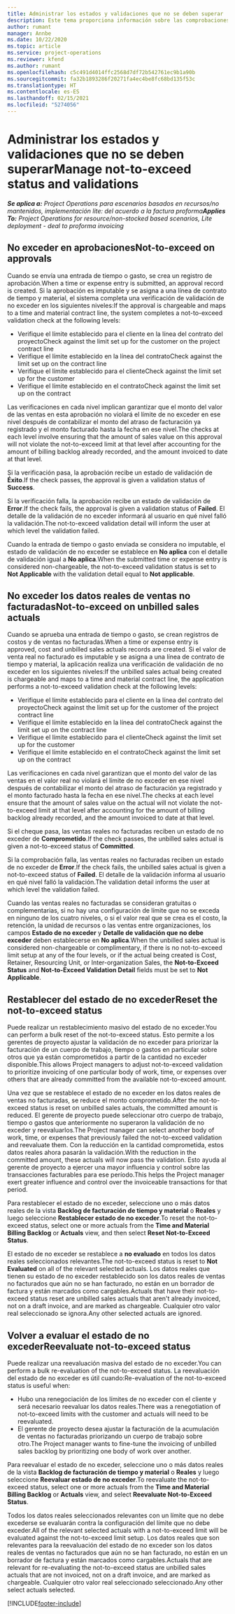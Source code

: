 ```yaml
---
title: Administrar los estados y validaciones que no se deben superar
description: Este tema proporciona información sobre las comprobaciones de límite que no deben superarse realizadas en Project Operations.
author: rumant
manager: Annbe
ms.date: 10/22/2020
ms.topic: article
ms.service: project-operations
ms.reviewer: kfend
ms.author: rumant
ms.openlocfilehash: c5c491d4014ffc2568d7df72b542761ec9b1a90b
ms.sourcegitcommit: fa32b1893286f20271fa4ec4be8fc68bd135f53c
ms.translationtype: HT
ms.contentlocale: es-ES
ms.lasthandoff: 02/15/2021
ms.locfileid: "5274056"
---
```

# <a name="manage-not-to-exceed-status-and-validations"></a><span data-ttu-id="b8271-103">Administrar los estados y validaciones que no se deben superar</span><span class="sxs-lookup"><span data-stu-id="b8271-103">Manage not-to-exceed status and validations</span></span> 

<span data-ttu-id="b8271-104">_**Se aplica a:** Project Operations para escenarios basados en recursos/no mantenidos, implementación lite: del acuerdo a la factura proforma_</span><span class="sxs-lookup"><span data-stu-id="b8271-104">_**Applies To:** Project Operations for resource/non-stocked based scenarios, Lite deployment - deal to proforma invoicing_</span></span>

## <a name="not-to-exceed-on-approvals"></a><span data-ttu-id="b8271-105">No exceder en aprobaciones</span><span class="sxs-lookup"><span data-stu-id="b8271-105">Not-to-exceed on approvals</span></span>

<span data-ttu-id="b8271-106">Cuando se envía una entrada de tiempo o gasto, se crea un registro de aprobación.</span><span class="sxs-lookup"><span data-stu-id="b8271-106">When a time or expense entry is submitted, an approval record is created.</span></span> <span data-ttu-id="b8271-107">Si la aprobación es imputable y se asigna a una línea de contrato de tiempo y material, el sistema completa una verificación de validación de no exceder en los siguientes niveles:</span><span class="sxs-lookup"><span data-stu-id="b8271-107">If the approval is chargeable and maps to a time and material contract line, the system completes a not-to-exceed validation check at the following levels:</span></span>

  - <span data-ttu-id="b8271-108">Verifique el límite establecido para el cliente en la línea del contrato del proyecto</span><span class="sxs-lookup"><span data-stu-id="b8271-108">Check against the limit set up for the customer on the project contract line</span></span>
  - <span data-ttu-id="b8271-109">Verifique el límite establecido en la línea del contrato</span><span class="sxs-lookup"><span data-stu-id="b8271-109">Check against the limit set up on the contract line</span></span>
  - <span data-ttu-id="b8271-110">Verifique el límite establecido para el cliente</span><span class="sxs-lookup"><span data-stu-id="b8271-110">Check against the limit set up for the customer</span></span>
  - <span data-ttu-id="b8271-111">Verifique el límite establecido en el contrato</span><span class="sxs-lookup"><span data-stu-id="b8271-111">Check against the limit set up on the contract</span></span>

<span data-ttu-id="b8271-112">Las verificaciones en cada nivel implican garantizar que el monto del valor de las ventas en esta aprobación no violará el límite de no exceder en ese nivel después de contabilizar el monto del atraso de facturación ya registrado y el monto facturado hasta la fecha en ese nivel.</span><span class="sxs-lookup"><span data-stu-id="b8271-112">The checks at each level involve ensuring that the amount of sales value on this approval will not violate the not-to-exceed limit at that level after accounting for the amount of billing backlog already recorded, and the amount invoiced to date at that level.</span></span>

<span data-ttu-id="b8271-113">Si la verificación pasa, la aprobación recibe un estado de validación de **Éxito**.</span><span class="sxs-lookup"><span data-stu-id="b8271-113">If the check passes, the approval is given a validation status of **Success**.</span></span>

<span data-ttu-id="b8271-114">Si la verificación falla, la aprobación recibe un estado de validación de **Error**.</span><span class="sxs-lookup"><span data-stu-id="b8271-114">If the check fails, the approval is given a validation status of **Failed**.</span></span> <span data-ttu-id="b8271-115">El detalle de la validación de no exceder informará al usuario en qué nivel falló la validación.</span><span class="sxs-lookup"><span data-stu-id="b8271-115">The not-to-exceed validation detail will inform the user at which level the validation failed.</span></span>

<span data-ttu-id="b8271-116">Cuando la entrada de tiempo o gasto enviada se considera no imputable, el estado de validación de no exceder se establece en **No aplica** con el detalle de validación igual a **No aplica**.</span><span class="sxs-lookup"><span data-stu-id="b8271-116">When the submitted time or expense entry is considered non-chargeable, the not-to-exceed validation status is set to **Not Applicable** with the validation detail equal to **Not applicable**.</span></span>

## <a name="not-to-exceed-on-unbilled-sales-actuals"></a><span data-ttu-id="b8271-117">No exceder los datos reales de ventas no facturadas</span><span class="sxs-lookup"><span data-stu-id="b8271-117">Not-to-exceed on unbilled sales actuals</span></span>

<span data-ttu-id="b8271-118">Cuando se aprueba una entrada de tiempo o gasto, se crean registros de costos y de ventas no facturadas.</span><span class="sxs-lookup"><span data-stu-id="b8271-118">When a time or expense entry is approved, cost and unbilled sales actuals records are created.</span></span> <span data-ttu-id="b8271-119">Si el valor de venta real no facturado es imputable y se asigna a una línea de contrato de tiempo y material, la aplicación realiza una verificación de validación de no exceder en los siguientes niveles:</span><span class="sxs-lookup"><span data-stu-id="b8271-119">If the unbilled sales actual being created is chargeable and maps to a time and material contract line, the application performs a not-to-exceed validation check at the following levels:</span></span>

  - <span data-ttu-id="b8271-120">Verifique el límite establecido para el cliente en la línea del contrato del proyecto</span><span class="sxs-lookup"><span data-stu-id="b8271-120">Check against the limit set up for the customer of the project contract line</span></span>
  - <span data-ttu-id="b8271-121">Verifique el límite establecido en la línea del contrato</span><span class="sxs-lookup"><span data-stu-id="b8271-121">Check against the limit set up on the contract line</span></span>
  - <span data-ttu-id="b8271-122">Verifique el límite establecido para el cliente</span><span class="sxs-lookup"><span data-stu-id="b8271-122">Check against the limit set up for the customer</span></span>
  - <span data-ttu-id="b8271-123">Verifique el límite establecido en el contrato</span><span class="sxs-lookup"><span data-stu-id="b8271-123">Check against the limit set up on the contract</span></span>

<span data-ttu-id="b8271-124">Las verificaciones en cada nivel garantizan que el monto del valor de las ventas en el valor real no violará el límite de no exceder en ese nivel después de contabilizar el monto del atraso de facturación ya registrado y el monto facturado hasta la fecha en ese nivel.</span><span class="sxs-lookup"><span data-stu-id="b8271-124">The checks at each level ensure that the amount of sales value on the actual will not violate the not-to-exceed limit at that level after accounting for the amount of billing backlog already recorded, and the amount invoiced to date at that level.</span></span>

<span data-ttu-id="b8271-125">Si el cheque pasa, las ventas reales no facturadas reciben un estado de no exceder de **Comprometido**.</span><span class="sxs-lookup"><span data-stu-id="b8271-125">If the check passes, the unbilled sales actual is given a not-to-exceed status of **Committed**.</span></span>

<span data-ttu-id="b8271-126">Si la comprobación falla, las ventas reales no facturadas reciben un estado de no exceder de **Error**.</span><span class="sxs-lookup"><span data-stu-id="b8271-126">If the check fails, the unbilled sales actual is given a not-to-exceed status of **Failed**.</span></span> <span data-ttu-id="b8271-127">El detalle de la validación informa al usuario en qué nivel falló la validación.</span><span class="sxs-lookup"><span data-stu-id="b8271-127">The validation detail informs the user at which level the validation failed.</span></span>

<span data-ttu-id="b8271-128">Cuando las ventas reales no facturadas se consideran gratuitas o complementarias, si no hay una configuración de límite que no se exceda en ninguno de los cuatro niveles, o si el valor real que se crea es el costo, la retención, la unidad de recursos o las ventas entre organizaciones, los campos **Estado de no exceder** y **Detalle de validación que no debe exceder** deben establecerse en **No aplica**.</span><span class="sxs-lookup"><span data-stu-id="b8271-128">When the unbilled sales actual is considered non-chargeable or complimentary, if there is no not-to-exceed limit setup at any of the four levels, or if the actual being created is Cost, Retainer, Resourcing Unit, or Inter-organization Sales, the **Not-to-Exceed Status** and **Not-to-Exceed Validation Detail** fields must be set to **Not Applicable**.</span></span>

## <a name="reset-the-not-to-exceed-status"></a><span data-ttu-id="b8271-129">Restablecer del estado de no exceder</span><span class="sxs-lookup"><span data-stu-id="b8271-129">Reset the not-to-exceed status</span></span>

<span data-ttu-id="b8271-130">Puede realizar un restablecimiento masivo del estado de no exceder.</span><span class="sxs-lookup"><span data-stu-id="b8271-130">You can perform a bulk reset of the not-to-exceed status.</span></span> <span data-ttu-id="b8271-131">Esto permite a los gerentes de proyecto ajustar la validación de no exceder para priorizar la facturación de un cuerpo de trabajo, tiempo o gastos en particular sobre otros que ya están comprometidos a partir de la cantidad no exceder disponible.</span><span class="sxs-lookup"><span data-stu-id="b8271-131">This allows Project managers to adjust not-to-exceed validation to prioritize invoicing of one particular body of work, time, or expenses over others that are already committed from the available not-to-exceed amount.</span></span>

<span data-ttu-id="b8271-132">Una vez que se restablece el estado de no exceder en los datos reales de ventas no facturadas, se reduce el monto comprometido.</span><span class="sxs-lookup"><span data-stu-id="b8271-132">After the not-to-exceed status is reset on unbilled sales actuals, the committed amount is reduced.</span></span> <span data-ttu-id="b8271-133">El gerente de proyecto puede seleccionar otro cuerpo de trabajo, tiempo o gastos que anteriormente no superaron la validación de no exceder y reevaluarlos.</span><span class="sxs-lookup"><span data-stu-id="b8271-133">The Project manager can select another body of work, time, or expenses that previously failed the not-to-exceed validation and reevaluate them.</span></span> <span data-ttu-id="b8271-134">Con la reducción en la cantidad comprometida, estos datos reales ahora pasarán la validación.</span><span class="sxs-lookup"><span data-stu-id="b8271-134">With the reduction in the committed amount, these actuals will now pass the validation.</span></span> <span data-ttu-id="b8271-135">Esto ayuda al gerente de proyecto a ejercer una mayor influencia y control sobre las transacciones facturables para ese período.</span><span class="sxs-lookup"><span data-stu-id="b8271-135">This helps the Project manager exert greater influence and control over the invoiceable transactions for that period.</span></span>

<span data-ttu-id="b8271-136">Para restablecer el estado de no exceder, seleccione uno o más datos reales de la vista **Backlog de facturación de tiempo y material** o **Reales** y luego seleccione **Restablecer estado de no exceder**.</span><span class="sxs-lookup"><span data-stu-id="b8271-136">To reset the not-to-exceed status, select one or more actuals from the **Time and Material Billing Backlog** or **Actuals** view, and then select **Reset Not-to-Exceed Status**.</span></span>

<span data-ttu-id="b8271-137">El estado de no exceder se restablece a **no evaluado** en todos los datos reales seleccionados relevantes.</span><span class="sxs-lookup"><span data-stu-id="b8271-137">The not-to-exceed status is reset to **Not Evaluated** on all of the relevant selected actuals.</span></span> <span data-ttu-id="b8271-138">Los datos reales que tienen su estado de no exceder restablecido son los datos reales de ventas no facturados que aún no se han facturado, no están en un borrador de factura y están marcados como cargables.</span><span class="sxs-lookup"><span data-stu-id="b8271-138">Actuals that have their not-to-exceed status reset are unbilled sales actuals that aren't already invoiced, not on a draft invoice, and are marked as chargeable.</span></span> <span data-ttu-id="b8271-139">Cualquier otro valor real seleccionado se ignora.</span><span class="sxs-lookup"><span data-stu-id="b8271-139">Any other selected actuals are ignored.</span></span>

## <a name="reevaluate-not-to-exceed-status"></a><span data-ttu-id="b8271-140">Volver a evaluar el estado de no exceder</span><span class="sxs-lookup"><span data-stu-id="b8271-140">Reevaluate not-to-exceed status</span></span>

<span data-ttu-id="b8271-141">Puede realizar una reevaluación masiva del estado de no exceder.</span><span class="sxs-lookup"><span data-stu-id="b8271-141">You can perform a bulk re-evaluation of the not-to-exceed status.</span></span> <span data-ttu-id="b8271-142">La reevaluación del estado de no exceder es útil cuando:</span><span class="sxs-lookup"><span data-stu-id="b8271-142">Re-evaluation of the not-to-exceed status is useful when:</span></span>

  - <span data-ttu-id="b8271-143">Hubo una renegociación de los límites de no exceder con el cliente y será necesario reevaluar los datos reales.</span><span class="sxs-lookup"><span data-stu-id="b8271-143">There was a renegotiation of not-to-exceed limits with the customer and actuals will need to be reevaluated.</span></span>
  - <span data-ttu-id="b8271-144">El gerente de proyecto desea ajustar la facturación de la acumulación de ventas no facturadas priorizando un cuerpo de trabajo sobre otro.</span><span class="sxs-lookup"><span data-stu-id="b8271-144">The Project manager wants to fine-tune the invoicing of unbilled sales backlog by prioritizing one body of work over another.</span></span>

<span data-ttu-id="b8271-145">Para reevaluar el estado de no exceder, seleccione uno o más datos reales de la vista **Backlog de facturación de tiempo y material** o **Reales** y luego seleccione **Reevaluar estado de no exceder**.</span><span class="sxs-lookup"><span data-stu-id="b8271-145">To reevaluate the not-to-exceed status, select one or more actuals from the **Time and Material Billing Backlog** or **Actuals** view, and select **Reevaluate Not-to-Exceed Status**.</span></span>

<span data-ttu-id="b8271-146">Todos los datos reales seleccionados relevantes con un límite que no debe excederse se evaluarán contra la configuración del límite que no debe exceder.</span><span class="sxs-lookup"><span data-stu-id="b8271-146">All of the relevant selected actuals with a not-to-exceed limit will be evaluated against the not-to-exceed limit setup.</span></span> <span data-ttu-id="b8271-147">Los datos reales que son relevantes para la reevaluación del estado de no exceder son los datos reales de ventas no facturados que aún no se han facturado, no están en un borrador de factura y están marcados como cargables.</span><span class="sxs-lookup"><span data-stu-id="b8271-147">Actuals that are relevant for re-evaluating the not-to-exceed status are unbilled sales actuals that are not invoiced, not on a draft invoice, and are marked as chargeable.</span></span> <span data-ttu-id="b8271-148">Cualquier otro valor real seleccionado seleccionado.</span><span class="sxs-lookup"><span data-stu-id="b8271-148">Any other select actuals selected.</span></span>


[!INCLUDE[footer-include](../../includes/footer-banner.md)]